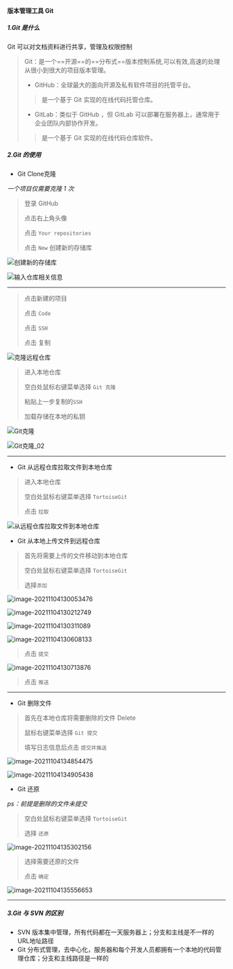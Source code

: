 #### 版本管理工具 Git

##### 1.Git 是什么

Git 可以对文档资料进行共享，管理及权限控制

> Git：是一个==开源==的==分布式==版本控制系统,可以有效,高速的处理从很小到很大的项目版本管理。
>
> * GitHub：全球最大的面向开源及私有软件项目的托管平台。
>
> > 是一个基于 Git 实现的在线代码托管仓库。
>
> * GitLab：类似于 GitHub ，但 GitLab 可以部署在服务器上，通常用于企业团队内部协作开发。
>
> > 是一个基于 Git 实现的在线代码仓库软件。



##### 2.Git 的使用

* Git Clone克隆

*一个项目仅需要克隆 1 次*

> 登录 GitHub
>
> 点击右上角头像
>
> 点击 `Your repositories`
>
> 点击 `New` 创建新的存储库

![创建新的存储库](https://i.loli.net/2021/11/04/PgBYuN6kJAvQewS.png)

![输入仓库相关信息](https://i.loli.net/2021/11/04/njEhPpW5yk7bZod.png)

---

> 点击新建的项目
>
> 点击 `Code`
>
> 点击 `SSH`
>
> 点击 复制

![克隆远程仓库](https://i.loli.net/2021/11/04/ekExBwlG2WpOitD.png)

> 进入本地仓库
>
> 空白处鼠标右键菜单选择 `Git 克隆`
>
> 粘贴上一步复制的`SSH`
>
> 加载存储在本地的私钥

![Git克隆](https://i.loli.net/2021/11/04/PxfEyHRtBMA7TFG.png)

![Git克隆_02](https://i.loli.net/2021/11/04/j4xIMaKbhpvfZN5.png)

---

* Git 从远程仓库拉取文件到本地仓库

> 进入本地仓库
>
> 空白处鼠标右键菜单选择 `TortoiseGit`
>
> 点击 `拉取`

![从远程仓库拉取文件到本地仓库](https://i.loli.net/2021/11/04/4aCkux5TSOLzobm.png)



* Git 从本地上传文件到远程仓库

> 首先将需要上传的文件移动到本地仓库
>
> 空白处鼠标右键菜单选择 `TortoiseGit`
>
> 选择`添加`

![image-20211104130053476](https://i.loli.net/2021/11/04/fHhEZSJx7Q9C51P.png)

![image-20211104130212749](https://i.loli.net/2021/11/04/FWJmUiBbnKosqVG.png)

![image-20211104130311089](https://i.loli.net/2021/11/04/WDfRa1QTbMNq6K5.png)

![image-20211104130608133](https://i.loli.net/2021/11/04/6saHtXrJxjOz38p.png)

> 点击 `提交`

![image-20211104130713876](https://i.loli.net/2021/11/04/KcMQ68ausxJz1CS.png)

> 点击 `推送`

---

* Git 删除文件

> 首先在本地仓库将需要删除的文件 Delete
>
> 鼠标右键菜单选择 `Git 提交`
>
> 填写日志信息后点击 `提交并推送`

![image-20211104134854475](https://i.loli.net/2021/11/04/FOCYUmrH7aRZebq.png)

![image-20211104134905438](https://i.loli.net/2021/11/04/rjf8VcNdAew7EyS.png)



* Git 还原

*ps：前提是删除的文件未提交*

> 空白处鼠标右键菜单选择 `TortoiseGit`
>
> 选择 `还原`

![image-20211104135302156](https://i.loli.net/2021/11/04/CfkMnDIsm5iAlUd.png)

> 选择需要还原的文件
>
> 点击 `确定`

![image-20211104135556653](https://i.loli.net/2021/11/04/7srtLVhgJl25Oie.png)



---

##### 3.Git 与 SVN 的区别

* SVN 版本集中管理，所有代码都在一天服务器上；分支和主线是不一样的URL地址路径
* Git 分布式管理，去中心化，服务器和每个开发人员都拥有一个本地的代码管理仓库；分支和主线路径是一样的
